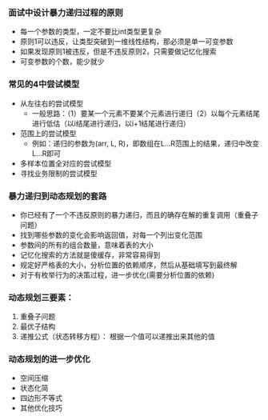 ### 面试中设计暴力递归过程的原则 

- 每一个参数的类型，一定不要比int类型更复杂
- 原则1可以违反，让类型突破到一维线性结构，那必须是单一可变参数
- 如果发现原则1被违反，但是不违反原则2，只需要做记忆化搜索
- 可变参数的个数，能少就少

### 常见的4中尝试模型

- 从左往右的尝试模型
  - 一般思路：（1）要某一个元素不要某个元素进行递归（2）以每个元素结尾进行低估（以i结尾进行递归，以i+1结尾进行递归）
- 范围上的尝试模型
  - 例如：递归的参数为(arr, L, R)，即数组在L...R范围上的结果，递归中改变L...R即可
- 多样本位置全对应的尝试模型
- 寻找业务限制的尝试模型

### 暴力递归到动态规划的套路

- 你已经有了一个不违反原则的暴力递归，而且的确存在解的重复调用（重叠子问题）
- 找到哪些参数的变化会影响返回值，对每一个列出变化范围
- 参数间的所有的组合数量，意味着表的大小
- 记忆化搜索的方法就是傻缓存，非常容易得到
- 规定好严格表的大小，分析位置的依赖顺序，然后从基础填写到最终解
- 对于有枚举行为的决策过程，进一步优化(需要分析位置的依赖)

### 动态规划三要素：
1. 重叠子问题
2. 最优子结构
3. 递推公式（状态转移方程）： 根据一个值可以递推出来其他的值

### 动态规划的进一步优化

- 空间压缩
- 状态化简
- 四边形不等式
- 其他优化技巧